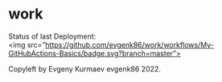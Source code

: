 # work


Status of last Deployment:<br>
<img src=”https://github.com/evgenk86/work/workflows/My-GitHubActions-Basics/badge.svg?branch=master”><br>

Copyleft by Evgeny Kurmaev evgenk86 2022.


